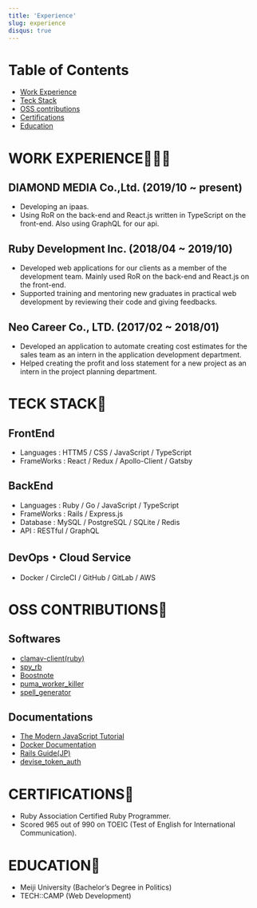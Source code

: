 ```yaml
---
title: 'Experience'
slug: experience
disqus: true
---
```


# Table of Contents

- [Work Experience](#work-experience)
- [Teck Stack](#teck-stack)
- [OSS contributions](#oss-contributions)
- [Certifications](#certifications)
- [Education](#education)

# WORK EXPERIENCE👨🏻‍💻

## DIAMOND MEDIA Co.,Ltd. (2019/10 ~ present)

- Developing an ipaas.
- Using RoR on the back-end and React.js written in TypeScript on the front-end. Also using GraphQL for our api.

## Ruby Development Inc. (2018/04 ~ 2019/10)

- Developed web applications for our clients as a member of the development team.
  Mainly used RoR on the back-end and React.js on the front-end.
- Supported training and mentoring new graduates in practical web development by reviewing their code and giving feedbacks.

## Neo Career Co., LTD. (2017/02 ~ 2018/01)

- Developed an application to automate creating cost estimates for the sales team as an intern in the application development department.
- Helped creating the profit and loss statement for a new project as an intern in the project planning department.

# TECK STACK💼

## FrontEnd

- Languages : HTTM5 / CSS / JavaScript / TypeScript
- FrameWorks : React / Redux / Apollo-Client / Gatsby

## BackEnd

- Languages : Ruby / Go / JavaScript / TypeScript
- FrameWorks : Rails / Express.js
- Database : MySQL / PostgreSQL / SQLite / Redis
- API : RESTful / GraphQL

## DevOps・Cloud Service

- Docker / CircleCI / GitHub / GitLab / AWS

# OSS CONTRIBUTIONS🚀

## Softwares

- [clamav-client(ruby)](https://github.com/franckverrot/clamav-client)
- [spy_rb](https://github.com/jbodah/spy_rb)
- [Boostnote](https://github.com/BoostIO/Boostnote)
- [puma_worker_killer](https://github.com/schneems/puma_worker_killer")
- [spell_generator](https://github.com/K-Sato1995/spell_generator)

## Documentations

- [The Modern JavaScript Tutorial](https://github.com/javascript-tutorial/en.javascript.info/graphs/contributors)
- [Docker Documentation](https://github.com/docker/docker.github.io)
- [Rails Guide(JP)](https://github.com/yasslab/railsguides.jp)
- [devise_token_auth](https://github.com/lynndylanhurley/devise_token_auth)

# CERTIFICATIONS🏅

- Ruby Association Certified Ruby Programmer.
- Scored 965 out of 990 on TOEIC (Test of English for International Communication).

# EDUCATION🏫

- Meiji University (Bachelor’s Degree in Politics)
- TECH::CAMP (Web Development)
